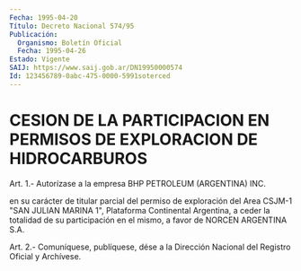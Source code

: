 ```yaml
---
Fecha: 1995-04-20
Título: Decreto Nacional 574/95
Publicación:
  Organismo: Boletín Oficial
  Fecha: 1995-04-26
Estado: Vigente
SAIJ: https://www.saij.gob.ar/DN19950000574
Id: 123456789-0abc-475-0000-5991soterced
---
```

# CESION DE LA PARTICIPACION EN PERMISOS DE EXPLORACION DE HIDROCARBUROS

<a id="1"></a>
Art. 1.- Autorízase a la empresa BHP PETROLEUM (ARGENTINA) INC.

en su  carácter  de  titular parcial del permiso de exploración del Area  CSJM-1  "SAN  JULIAN    MARINA   1",  Plataforma  Continental Argentina, a ceder la totalidad de su participación  en el mismo, a favor de NORCEN ARGENTINA S.A.

<a id="2"></a>
Art. 2.- Comuníquese, publíquese, dése a la Dirección Nacional del Registro Oficial y Archívese.